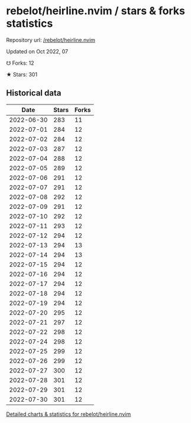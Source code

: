 # rebelot/heirline.nvim / stars & forks statistics

Repository url: [/rebelot/heirline.nvim](https://github.com/rebelot/heirline.nvim)

Updated on Oct 2022, 07

☋ Forks: 12

★ Stars: 301

## Historical data
| Date | Stars | Forks |
|------|-------|-------|
| 2022-06-30 | 283 | 11 | 
| 2022-07-01 | 284 | 12 | 
| 2022-07-02 | 284 | 12 | 
| 2022-07-03 | 287 | 12 | 
| 2022-07-04 | 288 | 12 | 
| 2022-07-05 | 289 | 12 | 
| 2022-07-06 | 291 | 12 | 
| 2022-07-07 | 291 | 12 | 
| 2022-07-08 | 292 | 12 | 
| 2022-07-09 | 291 | 12 | 
| 2022-07-10 | 292 | 12 | 
| 2022-07-11 | 293 | 12 | 
| 2022-07-12 | 294 | 12 | 
| 2022-07-13 | 294 | 13 | 
| 2022-07-14 | 294 | 13 | 
| 2022-07-15 | 294 | 12 | 
| 2022-07-16 | 294 | 12 | 
| 2022-07-17 | 294 | 12 | 
| 2022-07-18 | 294 | 12 | 
| 2022-07-19 | 294 | 12 | 
| 2022-07-20 | 295 | 12 | 
| 2022-07-21 | 297 | 12 | 
| 2022-07-22 | 298 | 12 | 
| 2022-07-24 | 298 | 12 | 
| 2022-07-25 | 299 | 12 | 
| 2022-07-26 | 299 | 12 | 
| 2022-07-27 | 300 | 12 | 
| 2022-07-28 | 301 | 12 | 
| 2022-07-29 | 301 | 12 | 
| 2022-07-30 | 301 | 12 | 


[Detailed charts & statistics for rebelot/heirline.nvim](https://reviewgithub.com/rep/rebelot/heirline.nvim)
